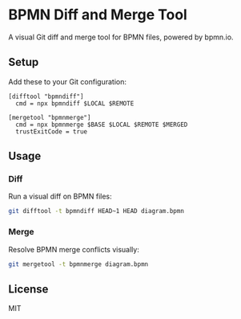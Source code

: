 # BPMN Diff and Merge Tool

A visual Git diff and merge tool for BPMN files, powered by bpmn.io.

## Setup

Add these to your Git configuration:

```
[difftool "bpmndiff"]
  cmd = npx bpmndiff $LOCAL $REMOTE

[mergetool "bpmnmerge"]
  cmd = npx bpmnmerge $BASE $LOCAL $REMOTE $MERGED
  trustExitCode = true
```

## Usage

### Diff

Run a visual diff on BPMN files:

```sh
git difftool -t bpmndiff HEAD~1 HEAD diagram.bpmn
```

### Merge

Resolve BPMN merge conflicts visually:

```sh
git mergetool -t bpmnmerge diagram.bpmn
```

## License

MIT
